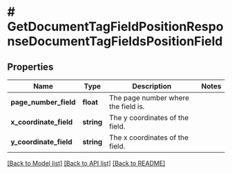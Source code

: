 # # GetDocumentTagFieldPositionResponseDocumentTagFieldsPositionField


## Properties

Name | Type | Description | Notes
------------ | ------------- | ------------- | -------------
**page_number_field** | **float** | The page number where the field is. |
**x_coordinate_field** | **string** | The y coordinates of the field. |
**y_coordinate_field** | **string** | The x coordinates of the field. |

[[Back to Model list]](../../README.md#models) [[Back to API list]](../../README.md#endpoints) [[Back to README]](../../README.md)
